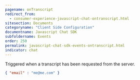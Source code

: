 ```yaml
---
pagename: onTranscript
redirect_from:
  - consumer-experience-javascript-chat-ontranscript.html
sitesection: Documents
categoryname: "Client Side Configuration"
documentname: Javascript Chat SDK
subfoldername: Events
order: 250
permalink: javascript-chat-sdk-events-ontranscript.html
indicator: chat
---
```


Triggered when a transcript has been requested from the server.

```json
{ "email" : "me@me.com" }
```